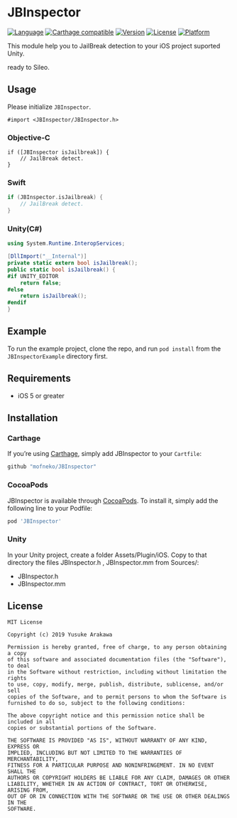 # JBInspector

[![Language](https://img.shields.io/badge/language-Objective--C-orange.svg?style=flat
)](https://developer.apple.com/documentation/objectivec)
[![Carthage compatible](https://img.shields.io/badge/Carthage-compatible-4BC51D.svg?style=flat)](https://github.com/Carthage/Carthage)
[![Version](https://img.shields.io/cocoapods/v/JBInspector.svg?style=flat)](https://cocoapods.org/pods/JBInspector)
[![License](https://img.shields.io/cocoapods/l/JBInspector.svg?style=flat)](https://cocoapods.org/pods/JBInspector)
[![Platform](https://img.shields.io/cocoapods/p/JBInspector.svg?style=flat)](https://cocoapods.org/pods/JBInspector)

This module help you to JailBreak detection to your iOS project suported Unity.

ready to Sileo.

## Usage

Please initialize `JBInspector`.

```obj-c
#import <JBInspector/JBInspector.h>
```

### Objective-C

```obj-c
if ([JBInspector isJailbreak]) {
    // JailBreak detect.
}
```

### Swift

```swift
if (JBInspector.isJailbreak) {
    // JailBreak detect.
}
```

### Unity(C#)

```cs
using System.Runtime.InteropServices;

[DllImport("__Internal")]
private static extern bool isJailbreak();
public static bool isJailbreak() {
#if UNITY_EDITOR
	return false;
#else
	return isJailbreak();
#endif
}
```

## Example

To run the example project, clone the repo, and run `pod install` from the `JBInspectorExample` directory first.

## Requirements

- iOS 5 or greater

## Installation

### Carthage

If you’re using [Carthage](https://github.com/Carthage/Carthage), simply add JBInspector to your `Cartfile`:

```ruby
github "mofneko/JBInspector"
```

### CocoaPods

JBInspector is available through [CocoaPods](https://cocoapods.org). To install
it, simply add the following line to your Podfile:

```ruby
pod 'JBInspector'
```

### Unity

In your Unity project, create a folder Assets/Plugin/iOS. Copy to that directory the files JBInspector.h , JBInspector.mm from Sources/:
- JBInspector.h
- JBInspector.mm

## License

```
MIT License

Copyright (c) 2019 Yusuke Arakawa

Permission is hereby granted, free of charge, to any person obtaining a copy
of this software and associated documentation files (the "Software"), to deal
in the Software without restriction, including without limitation the rights
to use, copy, modify, merge, publish, distribute, sublicense, and/or sell
copies of the Software, and to permit persons to whom the Software is
furnished to do so, subject to the following conditions:

The above copyright notice and this permission notice shall be included in all
copies or substantial portions of the Software.

THE SOFTWARE IS PROVIDED "AS IS", WITHOUT WARRANTY OF ANY KIND, EXPRESS OR
IMPLIED, INCLUDING BUT NOT LIMITED TO THE WARRANTIES OF MERCHANTABILITY,
FITNESS FOR A PARTICULAR PURPOSE AND NONINFRINGEMENT. IN NO EVENT SHALL THE
AUTHORS OR COPYRIGHT HOLDERS BE LIABLE FOR ANY CLAIM, DAMAGES OR OTHER
LIABILITY, WHETHER IN AN ACTION OF CONTRACT, TORT OR OTHERWISE, ARISING FROM,
OUT OF OR IN CONNECTION WITH THE SOFTWARE OR THE USE OR OTHER DEALINGS IN THE
SOFTWARE.
```
